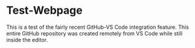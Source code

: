 # Test-Webpage
This is a test of the fairly recent GitHub-VS Code integration feature.  This entire GitHub repository was created remotely from VS Code while still inside the editor.
